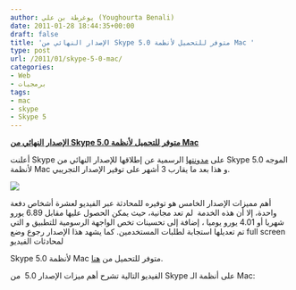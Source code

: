 ```yaml
---
author: يوغرطة بن علي (Youghourta Benali)
date: 2011-01-28 18:44:35+00:00
draft: false
title: 'الإصدار النهائي من Skype 5.0 متوفر للتحميل لأنظمة Mac '
type: post
url: /2011/01/skype-5-0-mac/
categories:
- Web
- برمجيات
tags:
- mac
- skype
- Skype 5
---
```


**[الإصدار النهائي من Skype 5.0 متوفر للتحميل لأنظمة Mac](http://www.it-scoop.com/2011/01/skype-5-0-mac/)**


أعلنت Skype على [مدونتها](http://blogs.skype.com/en/2011/01/mac.html) الرسمية عن إطلاقها للإصدار النهائي من Skype 5.0 الموجه لأنظمة Mac و هذا بعد ما يقارب 3 أشهر على توفير الإصدار التجريبي.

[![](http://www.it-scoop.com/wp-content/uploads/2009/11/skype-logo.jpg)
](http://www.it-scoop.com/2011/01/skype-5-0-mac/)

أهم مميزات الإصدار الخامس هو توفيره للمحادثة عبر الفيديو لعشرة أشخاص دفعة واحدة، إلا أن هذه الخدمة  لم تعد مجانية، حيث يمكن الحصول عليها مقابل 6.89 يورو شهريا أو 4.01 يورو يوميا ، إضافة إلى تحسينات تخص الواجهة الرسومية للتطبيق و التي تم تعديلها استجابة لطلبات المستخدمين. كما يشهد هذا الإصدار رجوع وضع full screen لمحادثات الفيديو

Skype 5.0 لأنظمة Mac متوفر للتحميل من [هنا](http://www.skype.com/go/download?cm_mmc=PXBL|0700_B1-_-mac5-20110127).

الفيديو التالية تشرح أهم ميزات الإصدار 5.0  من Skype على أنظمة الـ Mac:

<!-- more -->



<object classid="clsid:d27cdb6e-ae6d-11cf-96b8-444553540000" width="640" codebase="http://download.macromedia.com/pub/shockwave/cabs/flash/swflash.cab#version=6,0,40,0" height="385"><embed src="http://www.youtube.com/v/atvAdN9bENc?fs=1&hl=fr_FR&rel=0" allowscriptaccess="always" height="385" width="640" allowfullscreen="true" type="application/x-shockwave-flash"></embed></object>
